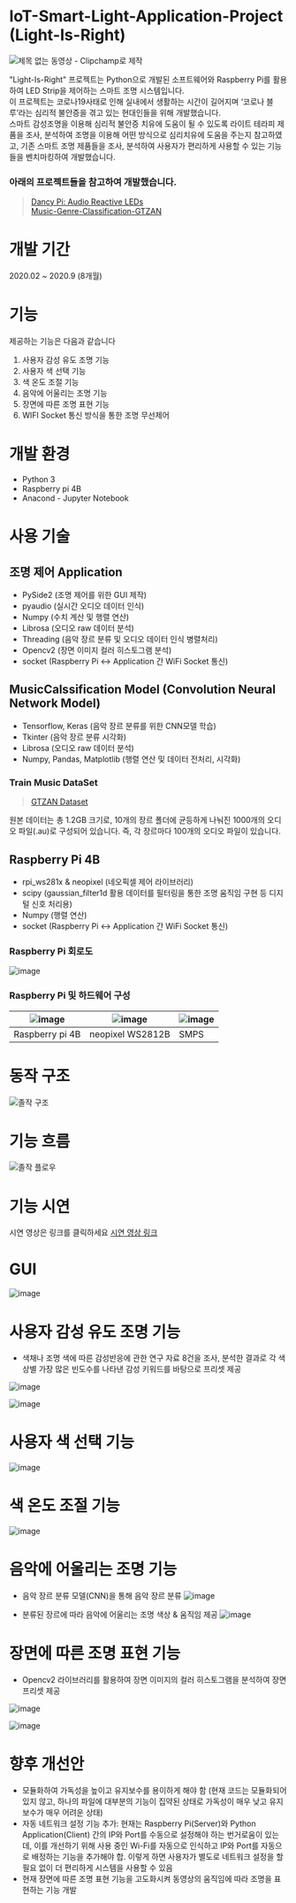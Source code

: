 # IoT-Smart-Light-Application-Project (Light-Is-Right)
![제목 없는 동영상 - Clipchamp로 제작](https://github.com/XgitalBounce/Smart-Light-Application-Project/assets/60294084/bb09cbc1-5f28-446b-894d-4335b9bd114f)

"Light-Is-Right" 프로젝트는 Python으로 개발된 소프트웨어와 Raspberry Pi를 활용하여 LED Strip을 제어하는 스마트 조명 시스템입니다. </br>
 이 프로젝트는 코로나19사태로 인해 실내에서 생활하는 시간이 길어지며 ‘코로나 블루’라는 심리적 불안증을 겪고 있는 현대인들을 위해 개발했습니다.</br>
 스마트 감성조명을 이용해 심리적 불안증 치유에 도움이 될 수 있도록 라이트 테라피 제품을 조사, 분석하여 조명을 이용해 어떤 방식으로 심리치유에 도움을 주는지 참고하였고,
기존 스마트 조명 제품들을 조사, 분석하여 사용자가 편리하게 사용할 수 있는 기능들을 벤치마킹하여 개발했습니다.  

<h3> 아래의 프로젝트들을 참고하여 개발했습니다.</h3>

> [Dancy Pi: Audio Reactive LEDs](https://github.com/naztronaut/dancyPi-audio-reactive-led) <br/>
> [Music-Genre-Classification-GTZAN](https://github.com/chittalpatel/Music-Genre-Classification-GTZAN)

# 개발 기간
2020.02 ~ 2020.9 (8개월)

# 기능
제공하는 기능은 다음과 같습니다
1. 사용자 감성 유도 조명 기능
2. 사용자 색 선택 기능
3. 색 온도 조절 기능
4. 음악에 어울리는 조명 기능
5. 장면에 따른 조명 표현 기능
6. WIFI Socket 통신 방식을 통한 조명 무선제어

# 개발 환경
- Python 3
- Raspberry pi 4B
- Anacond - Jupyter Notebook


# 사용 기술

## 조명 제어 Application
- PySide2 (조명 제어를 위한 GUI 제작)
- pyaudio (실시간 오디오 데이터 인식)
- Numpy (수치 계산 및 행렬 연산)
- Librosa (오디오 raw 데이터 분석)
- Threading (음악 장르 분류 및 오디오 데이터 인식 병렬처리)
- Opencv2 (장면 이미지 컬러 히스토그램 분석)
- socket (Raspberry Pi <-> Application 간 WiFi Socket 통신)


## MusicCalssification Model (Convolution Neural Network Model)
- Tensorflow, Keras (음악 장르 분류를 위한 CNN모델 학습)
- Tkinter (음악 장르 분류 시각화)
- Librosa (오디오 raw 데이터 분석)
- Numpy, Pandas, Matplotlib (행렬 연산 및 데이터 전처리, 시각화) 

### Train Music DataSet
> [GTZAN Dataset](http://opihi.cs.uvic.ca/sound/genres.tar.gz)</br>

원본 데이터는 총 1.2GB 크기로, 10개의 장르 폴더에 균등하게 나눠진 1000개의 오디오 파일(.au)로 구성되어 있습니다. 즉, 각 장르마다 100개의 오디오 파일이 있습니다.

## Raspberry Pi 4B
- rpi_ws281x & neopixel (네오픽셀 제어 라이브러리)
- scipy (gaussian_filter1d 활용 데이터를 필터링을 통한 조명 움직임 구현 등 디지털 신호 처리용)
- Numpy (행렬 연산)
- socket (Raspberry Pi <-> Application 간 WiFi Socket 통신)

### Raspberry Pi 회로도

![image](https://github.com/XgitalBounce/Smart-Light-Application-Project/assets/60294084/cd10e8df-c2d9-4b2a-852e-c24302d54ac0)

### Raspberry Pi 및 하드웨어 구성 

![image](https://github.com/XgitalBounce/Smart-Light-Application-Project/assets/60294084/c4889f3b-c48b-4a72-84f4-17a4167cfd11)|![image](https://github.com/XgitalBounce/Smart-Light-Application-Project/assets/60294084/de081321-295d-48e0-bba5-7bc1017b8f2e)|![image](https://github.com/XgitalBounce/Smart-Light-Application-Project/assets/60294084/b9fad70c-008e-4cd4-a5a6-1f3843324afa)
|------|---|---|
|Raspberry pi 4B|neopixel WS2812B|SMPS|

# 동작 구조
![졸작 구조](https://github.com/XgitalBounce/Smart-Light-Application-Project/assets/60294084/4aaaa1a3-e383-4b9e-999a-58638efac6e1)

# 기능 흐름

![졸작 플로우](https://github.com/XgitalBounce/Smart-Light-Application-Project/assets/60294084/90aa5cd8-1998-498e-a694-c41e9c55b092)


# 기능 시연 

시연 영상은 링크를 클릭하세요
[시연 영상 링크](https://youtu.be/8p6gbbaSfeg)

# GUI

![image](https://github.com/XgitalBounce/Smart-Light-Application-Project/assets/60294084/a20dcd07-e7ac-4a98-ab40-233c49edf82e)

# 사용자 감성 유도 조명 기능

- 색채나 조명 색에 따른 감성반응에 관한 연구 자료 8건을 조사, 분석한 결과로 각 색상별 가장 많은 빈도수를 나타낸 감성 키워드를 바탕으로 프리셋 제공

![image](https://github.com/XgitalBounce/Smart-Light-Application-Project/assets/60294084/3162edd0-81e0-4f76-ba26-615a06a91c17)


![image](https://github.com/XgitalBounce/Smart-Light-Application-Project/assets/60294084/40445472-2a2f-4a4f-aa7d-e6f068f44790)


# 사용자 색 선택 기능
![image](https://github.com/XgitalBounce/Smart-Light-Application-Project/assets/60294084/921e8f1d-9966-421a-a437-f6daa06fb63a)

# 색 온도 조절 기능

![image](https://github.com/XgitalBounce/Smart-Light-Application-Project/assets/60294084/2fbccc03-998c-46cb-8745-100e9edc1a8f)


# 음악에 어울리는 조명 기능

- 음악 장르 분류 모델(CNN)을 통해 음악 장르 분류 
![image](https://github.com/XgitalBounce/Smart-Light-Application-Project/assets/60294084/a7a59e81-514f-49ae-a192-85e41eb47748)

- 분류된 장르에 따라 음악에 어울리는 조명 색상 & 움직임 제공
![image](https://github.com/XgitalBounce/Smart-Light-Application-Project/assets/60294084/33dd3ffc-509a-483f-a721-2ac4fc95d391)

# 장면에 따른 조명 표현 기능

- Opencv2 라이브러리를 활용하여 장면 이미지의 컬러 히스토그램을 분석하여 장면 프리셋 제공

![image](https://github.com/XgitalBounce/Smart-Light-Application-Project/assets/60294084/21260348-81ac-451b-b176-3cf2e4ddb59a)


![image](https://github.com/XgitalBounce/Smart-Light-Application-Project/assets/60294084/8f8fb482-24d7-4d88-a94c-ffe31882514f)


# 향후 개선안 

- 모듈화하여 가독성을 높이고 유지보수를 용이하게 해야 함
(현재 코드는 모듈화되어있지 않고, 하나의 파일에 대부분의 기능이 집약된 상태로 가독성이 매우 낮고 유지보수가 매우 어려운 상태)
- 자동 네트워크 설정 기능 추가: 현재는 Raspberry Pi(Server)와 Python Application(Client) 간의 IP와 Port를 수동으로 설정해야 하는 번거로움이 있는데, 이를 개선하기 위해 사용 중인 Wi-Fi를 자동으로 인식하고 IP와 Port를 자동으로 배정하는 기능을 추가해야 합.
 이렇게 하면 사용자가 별도로 네트워크 설정을 할 필요 없이 더 편리하게 시스템을 사용할 수 있음 
- 현재 장면에 따른 조명 표현 기능을 고도화시켜 동영상의 움직임에 따라 조명을 표현하는 기능 개발
